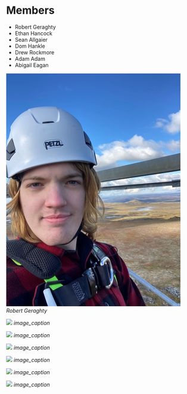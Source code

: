 # Members
- Robert Geraghty
- Ethan Hancock
- Sean Allgaier
- Dom Hankle
- Drew Rockmore
- Adam Adam
- Abigail Eagan

![](RobertGeraghty.jpg)
*Robert Geraghty*

![](path_to_image)
*image_caption*

![](path_to_image)
*image_caption*

![](path_to_image)
*image_caption*

![](path_to_image)
*image_caption*

![](path_to_image)
*image_caption*

![](path_to_image)
*image_caption*
